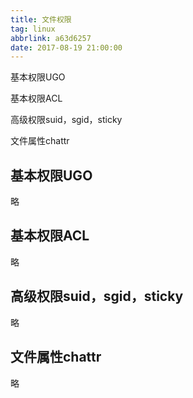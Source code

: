 ```yaml
---
title: 文件权限
tag: linux
abbrlink: a63d6257
date: 2017-08-19 21:00:00
---
```


基本权限UGO

基本权限ACL

高级权限suid，sgid，sticky

文件属性chattr

<!--more-->

## 基本权限UGO

略

## 基本权限ACL

略

## 高级权限suid，sgid，sticky

略

## 文件属性chattr

略